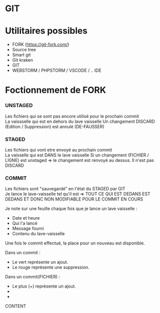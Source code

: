# GIT

# Utilitaires possibles

- FORK (https://git-fork.com/)
- Source tree
- Smart git
- Git kraken
- GIT
- WEBSTORM / PHPSTORM / VSCODE / .. IDE

# Foctionnement de FORK 

### UNSTAGED 

Les fichiers qui se sont pas encore utilisé pour le prochain commit <br />
La vaissselle qui est en dehors du lave vaisselle
Un changement DISCARD (Edition / Suppression) est annulé (DE-FAUSSER)

### STAGED

Les fichiers qui vont etre envoyé au prochain commit <br/>
La vaisselle qui est DANS le lave vaisselle
Si un changement (FICHIER / LIGNE) est unstaged => le changement est renvoyé au dessus. Il n'est pas DISCARD

### COMMIT

Les fichiers sont "sauvegardé" en l'état du STAGED par GIT <br/>
Je lance le lave-vaisselle tel qu'il est => TOUT CE QUI EST DEDANS EST DEDANS ET DONC NON MODIFIABLE POUR LE COMMIT EN COURS

Je note sur une feuille chaque fois que je lance un lave vaisselle :
- Date et heure
- Qui l'a lancé
- Message fourni
- Contenu du lave-vaisselle

Une fois le commit effectué, la place pour un nouveau est disponible.

Dans un commit :
- Le vert représente un ajout.
- Le rouge représente une suppression.

Dans un commit(FICHIER) :
- Le plus (+) représente un ajout.
-
-

CONTENT 
